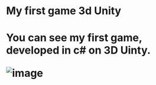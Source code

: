 <h1>My first game 3d Unity<h1>
  
<p>You can see my first game, developed in c# on 3D Uinty.<p>
  
![image](https://user-images.githubusercontent.com/90828091/180036730-37d68f2f-d8de-4fa1-b6ae-126fecc442a7.png)
